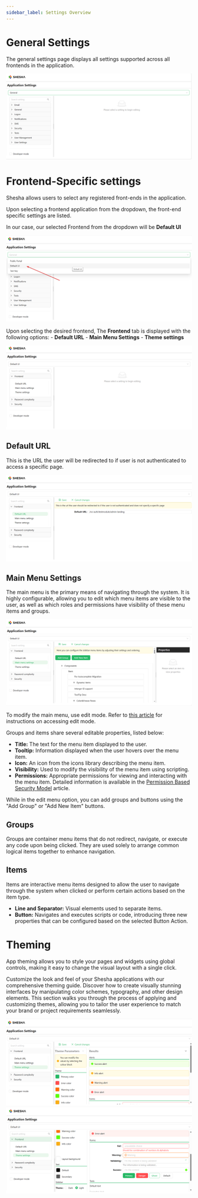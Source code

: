```yaml
---
sidebar_label: Settings Overview
---
```


# General Settings

The general settings page displays all settings supported across all frontends in the application.

![Image](./images/settings1.png)

# Frontend-Specific settings
Shesha allows users to select any  registered front-ends in the application. 

Upon selecting a frontend application from the dropdown, the front-end specific settings are listed.

In our case, our selected Frontend from the dropdown will be **Default UI**

![Image](./images/settings2.png)

Upon selecting the desired frontend, The **Frontend** tab is displayed with the following options:
    - **Default URL**
    - **Main Menu Settings**
    - **Theme settings**

![Image](./images/settings3.png)

## Default URL

This is the URL the user will be redirected to if user is not authenticated to access a specific page.

![Image](./images/settings4.png)


## Main Menu Settings

The main menu is the primary means of navigating through the system. It is highly configurable, allowing you to edit which menu items are visible to the user, as well as which roles and permissions have visibility of these menu items and groups.

![Image](./images/settings5.png)

To modify the main menu, use edit mode. Refer to [this article](../front-end-basics/configured-views/toggling-edit-mode) for instructions on accessing edit mode.

Groups and items share several editable properties, listed below:

- **Title:** The text for the menu item displayed to the user.
- **Tooltip:** Information displayed when the user hovers over the menu item.
- **Icon:** An icon from the icons library describing the menu item.
- **Visibility:** Used to modify the visibility of the menu item using scripting.
- **Permissions:** Appropriate permissions for viewing and interacting with the menu item. Detailed information is available in the [Permission Based Security Model](/docs/manage-apps-and-users/permission-based-model) article.

While in the edit menu option, you can add groups and buttons using the "Add Group" or "Add New Item" buttons.

## Groups

Groups are container menu items that do not redirect, navigate, or execute any code upon being clicked. They are used solely to arrange common logical items together to enhance navigation.

## Items

Items are interactive menu items designed to allow the user to navigate through the system when clicked or perform certain actions based on the item type.

- **Line and Separator:** Visual elements used to separate items.
- **Button:** Navigates and executes scripts or code, introducing three new properties that can be configured based on the selected Button Action.


# Theming

App theming allows you to style your pages and widgets using global controls, making it easy to change the visual layout with a single click.

Customize the look and feel of your Shesha applications with our comprehensive theming guide. Discover how to create visually stunning interfaces by manipulating color schemes, typography, and other design elements. This section walks you through the process of applying and customizing themes, allowing you to tailor the user experience to match your brand or project requirements seamlessly.

![Image](./images/settings6.png)
![Image](./images/settings7.png)